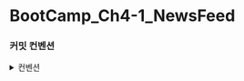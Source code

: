 # BootCamp_Ch4-1_NewsFeed

### 커밋 컨벤션
<details>
<summary>컨벤션</summary>


<b>아래와 같은 형식을 따라 커밋하세요.</b>

```text
<타입>: <제목>

<본문>

<꼬리말>
```

1. 커밋 타입


- 🆕: 새 기능 추가


- 🔧: 기능 수정 & 개선


- 🐛: 버그 수정


- 📝: 문서 추가 / 수정


- 🎨: 코드 스타일 변경(들여쓰기 등)


- 🏭: 코드 리팩토링(기능 변경 없이 구조만 개선한 경우)


- 📁: 파일 구조 변경


2. 제목: 해당 커밋에 대한 간략한 설명

    - 예) Main 클래스 리팩토링


3. 본문(선택 사항): 이 커밋에 대한 추가 설명


4. 꼬리말(선택 사항): 기타 참고사항 기술

</details>
